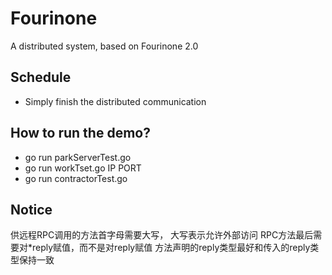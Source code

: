 # Fourinone
A distributed system, based on Fourinone 2.0
## Schedule
- Simply finish the distributed communication
## How to run the demo?
- go run parkServerTest.go
- go run workTset.go IP PORT
- go run contractorTest.go
## Notice
供远程RPC调用的方法首字母需要大写， 大写表示允许外部访问
RPC方法最后需要对*reply赋值，而不是对reply赋值
方法声明的reply类型最好和传入的reply类型保持一致